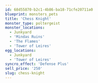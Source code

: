 ```yaml
---
id: 68d55870-b2c1-4b86-ba18-71cfe20711a0
blueprint: monsters_pets
title: 'Chess Knight'
monster_type: poltergeist
monster_locations:
  - Junkyard
  - 'Mindas Ruins'
  - 'The Flames'
  - 'Tower of Leires'
egg_locations:
  - Junkyard
  - 'Tower of Leires'
syncro_effect: 'Defense Plus'
sell_price: '250'
slug: chess-knight
---
```

